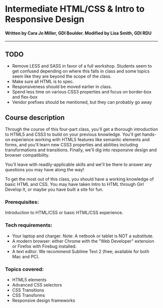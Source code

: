 Intermediate HTML/CSS &amp; Intro to Responsive Design
================================
#### Written by Cara Jo Miller, GDI Boulder. Modified by Lisa Smith, GDI RDU
---------------------

## TODO
* Remove LESS and SASS in favor of a full workshop. Students seem to get confused depending on where this falls in class and some topics seem like they are beyond the scope of the class.
* Make sure all HTML is to spec.
* Responsiveness should be moved earlier in class.
* Spend less time on various CSS3 properties and focus on border-box and flex-box
* Vendor prefixes should be mentioned, but they can probably go away


## Course description

Through the course of this four-part class, you'll get a thorough introduction to HTML5 and CSS3 to build on your previous knowledge. You'll get hands-on experience working with HTML5 features like semantic elements and forms, and you'll learn new CSS3 properties and abilities including transformations and transitions. Finally, we'll dig into responsive design and browser compatibility.

You'll leave with readily-applicable skills and we'll be there to answer any questions you may have along the way!

To get the most out of this class, you should have a working knowledge of basic HTML and CSS. You may have taken Intro to HTML through Girl Develop It, or maybe you have built a site for fun.

### Prerequisites:

Introduction to HTML/CSS or basic HTML/CSS experience.

### Tech requirements:

* Your laptop and charger. Note: A netbook or tablet is NOT a substitute.
* A modern browser: either Chrome with the "Web Developer" extension or Firefox with Firebug installed. 
* A text editor. We recommend Sublime Text 2 (free; available for both Mac and PC).

### Topics covered:

* HTML5 elements 
* Advanced CSS selectors
* CSS Transitions
* CSS Transforms
* Responsive design frameworks